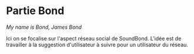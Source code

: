 # Partie Bond
*My name is Bond, James Bond*

Ici on se focalise sur l'aspect réseau social de SoundBond. L'idée est de travailler à la suggestion d'utilisateur à suivre pour un utilisateur du réseau.


